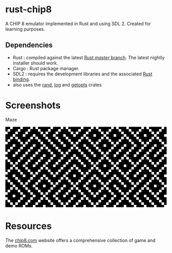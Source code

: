 # rust-chip8
A CHIP 8 emulator implemented in Rust and using SDL 2.
Created for learning purposes.

## Dependencies
- Rust : compiled against the latest [Rust *master* branch][rust-master]. The latest nightly installer should work.
- Cargo : Rust package manager.
- SDL2 : requires the development libraries and the associated [Rust binding][rust-sdl2].
- also uses the [rand][rust-rand], [log][rust-log] and [getopts][rust-getopts] crates

[rust-master]: https://github.com/rust-lang/rust
[rust-sdl2]: https://github.com/AngryLawyer/rust-sdl2
[rust-rand]: https://github.com/rust-lang/rand
[rust-log]: https://github.com/rust-lang/log
[rust-getopts]: https://github.com/rust-lang/getopts

# Screenshots

Maze

![Maze](/img/maze.png?raw=true)

# Resources
The [chip8.com][chip8-roms] website offers a comprehensive collection of game and demo ROMs.

[chip8-roms]: http://www.chip8.com/?page=109
